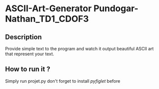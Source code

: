 # ASCII-Art-Generator Pundogar-Nathan_TD1_CDOF3

## Description

Provide simple text to the program and watch it output beautiful ASCII art that represent your text.

## How to run it ?

Simply run projet.py don't forget to install *pyfiglet* before
